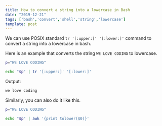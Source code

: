 ```yaml
---
title: How to convert a string into a lowercase in Bash
date: "2019-12-21"
tags: ['bash','convert','shell','string','lowercase']
template: post
---
```


We can use POSIX standard `tr '[:upper:]' '[:lower:]'` command to convert a string into a lowercase in bash.

Here is an example that converts the string `WE LOVE CODING` to lowercase.

```bash
p="WE LOVE CODING"

echo "$p" | tr '[:upper:]' '[:lower:]'
```

Output:

```bash
we love coding
```

Similarly, you can also do it like this.

```bash
p="WE LOVE CODING"

echo "$p" | awk '{print tolower($0)}'
```
